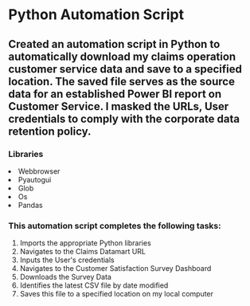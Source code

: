 # Python Automation Script

## Created an automation script in Python to automatically download my claims operation customer service data and save to a specified location. The saved file serves as the source data for an established Power BI report on Customer Service. I masked the URLs, User credentials to comply with the corporate data retention policy.   

### Libraries 
<li>Webbrowser</li>
<li>Pyautogui</li>
<li>Glob</li>
<li>Os</li>
<li>Pandas</li>
  
### This automation script completes the following tasks:
<ol>
<li>Imports the appropriate Python libraries</li>
<li>Navigates to the Claims Datamart URL</li>
<li>Inputs the User's credentials</li>
<li>Navigates to the Customer Satisfaction Survey Dashboard</li>
<li>Downloads the Survey Data</li>
<li>Identifies the latest CSV file by date modified</li>
<li>Saves this file to a specified location on my local computer</li>
  
